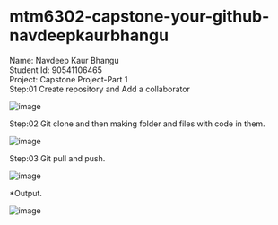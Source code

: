 # mtm6302-capstone-your-github-navdeepkaurbhangu
Name: Navdeep Kaur Bhangu
<br>
Student Id: 90541106465
<br>
Project: Capstone Project-Part 1
<br>
Step:01 Create repository and Add a collaborator

![image](https://github.com/navdeepkaurbhangu/mtm6302-capstone-your-github-navdeepkaurbhangu/assets/133885471/49de8cf5-df0a-46ee-be89-741b8eaf79b4)

Step:02 Git clone and then making folder and files with code in them.

![image](https://github.com/navdeepkaurbhangu/mtm6302-capstone-your-github-navdeepkaurbhangu/assets/133885471/b806c49f-1430-49e3-b07b-8df250ace205)

Step:03 Git pull and push.

![image](https://github.com/navdeepkaurbhangu/mtm6302-capstone-your-github-navdeepkaurbhangu/assets/133885471/839a417c-4744-4c69-bf26-adcf121f9094)


*Output.

![image](https://github.com/navdeepkaurbhangu/mtm6302-capstone-your-github-navdeepkaurbhangu/assets/133885471/5de91397-a389-4466-8036-adae8f409fe5)


